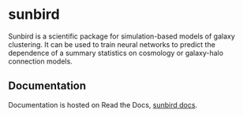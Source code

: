 # sunbird

Sunbird is a scientific package for simulation-based models of galaxy clustering. It can be used to train neural networks to predict the dependence of a summary statistics on cosmology or galaxy-halo connection models.

## Documentation

Documentation is hosted on Read the Docs, [sunbird docs](https://pysunbird.readthedocs.io/).
